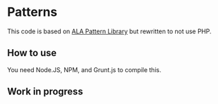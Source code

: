 Patterns
========

This code is based on [ALA Pattern Library](https://github.com/alistapart/pattern-library) but rewritten to not use PHP.

## How to use

You need Node.JS, NPM, and Grunt.js to compile this.

## Work in progress
